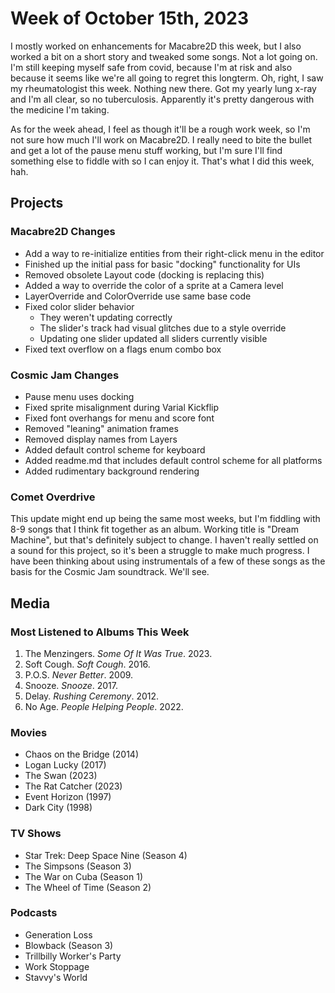 # Week of October 15th, 2023

I mostly worked on enhancements for Macabre2D this week, but I also worked a bit on a short story and tweaked some songs. Not a lot going on. I'm still keeping myself safe from covid, because I'm at risk and also because it seems like we're all going to regret this longterm. Oh, right, I saw my rheumatologist this week. Nothing new there. Got my yearly lung x-ray and I'm all clear, so no tuberculosis. Apparently it's pretty dangerous with the medicine I'm taking.

As for the week ahead, I feel as though it'll be a rough work week, so I'm not sure how much I'll work on Macabre2D. I really need to bite the bullet and get a lot of the pause menu stuff working, but I'm sure I'll find something else to fiddle with so I can enjoy it. That's what I did this week, hah.

## Projects

### Macabre2D Changes

* Add a way to re-initialize entities from their right-click menu in the editor
* Finished up the initial pass for basic "docking" functionality for UIs 
* Removed obsolete Layout code (docking is replacing this)
* Added a way to override the color of a sprite at a Camera level
* LayerOverride and ColorOverride use same base code
* Fixed color slider behavior
    * They weren't updating correctly
    * The slider's track had visual glitches due to a style override
    * Updating one slider updated all sliders currently visible
* Fixed text overflow on a flags enum combo box

### Cosmic Jam Changes

* Pause menu uses docking
* Fixed sprite misalignment during Varial Kickflip
* Fixed font overhangs for menu and score font
* Removed "leaning" animation frames
* Removed display names from Layers
* Added default control scheme for keyboard
* Added readme.md that includes default control scheme for all platforms
* Added rudimentary background rendering

### Comet Overdrive

This update might end up being the same most weeks, but I'm fiddling with 8-9 songs that I think fit together as an album. Working title is "Dream Machine", but that's definitely subject to change. I haven't really settled on a sound for this project, so it's been a struggle to make much progress. I have been thinking about using instrumentals of a few of these songs as the basis for the Cosmic Jam soundtrack. We'll see.

## Media

### Most Listened to Albums This Week

1. The Menzingers. *Some Of It Was True*. 2023.
2. Soft Cough. *Soft Cough*. 2016.
3. P.O.S. *Never Better*. 2009.
4. Snooze. *Snooze*. 2017.
5. Delay. *Rushing Ceremony*. 2012.
6. No Age. *People Helping People*. 2022.

### Movies

* Chaos on the Bridge (2014)
* Logan Lucky (2017)
* The Swan (2023)
* The Rat Catcher (2023)
* Event Horizon (1997)
* Dark City (1998)

### TV Shows

* Star Trek: Deep Space Nine (Season 4)
* The Simpsons (Season 3)
* The War on Cuba (Season 1)
* The Wheel of Time (Season 2)

### Podcasts

* Generation Loss
* Blowback (Season 3)
* Trillbilly Worker's Party
* Work Stoppage
* Stavvy's World